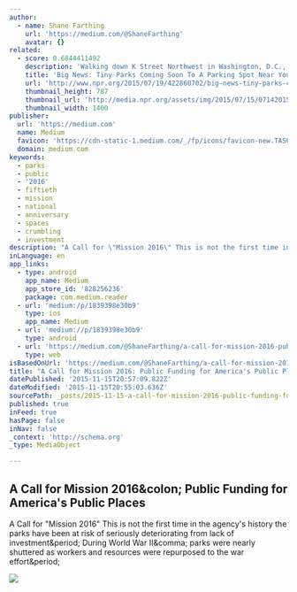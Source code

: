 ```yaml
---
author:
  - name: Shane Farthing
    url: 'https://medium.com/@ShaneFarthing'
    avatar: {}
related:
  - score: 0.6844411492
    description: 'Walking down K Street Northwest in Washington, D.C., almost everything is a shade of gray - light gray buildings, darker gray sidewalks, even the windows on the gray high-rises reflect their gray surroundings. But between 20th and 21st streets, the scene changes suddenly and drastically: At the side of the road, taking up two parking spots, is a brand-new, bright-yellow tiny park.'
    title: 'Big News: Tiny Parks Coming Soon To A Parking Spot Near You'
    url: 'http://www.npr.org/2015/07/19/422860702/big-news-tiny-parks-coming-soon-to-a-parking-spot-near-you'
    thumbnail_height: 787
    thumbnail_url: 'http://media.npr.org/assets/img/2015/07/15/07142015_parklet_npr_0334-edit_wide-41934bd1d4c755b3c01bc366caeea0b8f99bd09e.jpg?s=1400'
    thumbnail_width: 1400
publisher:
  url: 'https://medium.com'
  name: Medium
  favicon: 'https://cdn-static-1.medium.com/_/fp/icons/favicon-new.TAS6uQ-Y7kcKgi0xjcYHXw.ico'
  domain: medium.com
keywords:
  - parks
  - public
  - '2016'
  - fiftieth
  - mission
  - national
  - anniversary
  - spaces
  - crumbling
  - investment
description: "A Call for \"Mission 2016\" This is not the first time in the agency's history the parks have been at risk of seriously deteriorating from lack of investment. During World War II, parks were nearly shuttered as workers and resources were repurposed to the war effort."
inLanguage: en
app_links:
  - type: android
    app_name: Medium
    app_store_id: '828256236'
    package: com.medium.reader
  - url: 'medium:/p/1839398e30b9'
    type: ios
    app_name: Medium
  - url: 'medium://p/1839398e30b9'
    type: android
  - url: 'https://medium.com/@ShaneFarthing/a-call-for-mission-2016-public-funding-for-americas-public-places-1839398e30b9'
    type: web
isBasedOnUrl: 'https://medium.com/@ShaneFarthing/a-call-for-mission-2016-public-funding-for-americas-public-places-1839398e30b9'
title: "A Call for Mission 2016: Public Funding for America's Public Places"
datePublished: '2015-11-15T20:57:09.822Z'
dateModified: '2015-11-15T20:55:03.636Z'
sourcePath: _posts/2015-11-15-a-call-for-mission-2016-public-funding-for-americas-public.md
published: true
inFeed: true
hasPage: false
inNav: false
_context: 'http://schema.org'
_type: MediaObject

---
```

<article style=""><h1>A Call for Mission 2016&amp;colon; Public Funding for America's Public Places</h1><p>A Call for "Mission 2016" This is not the first time in the agency's history the parks have been at risk of seriously deteriorating from lack of investment&amp;period; During World War II&amp;comma; parks were nearly shuttered as workers and resources were repurposed to the war effort&amp;period;</p><img src="https://cdn-images-1.medium.com/max/800/1*ZDgh4MKGgngMvKUY1gzerA.jpeg" /></article>